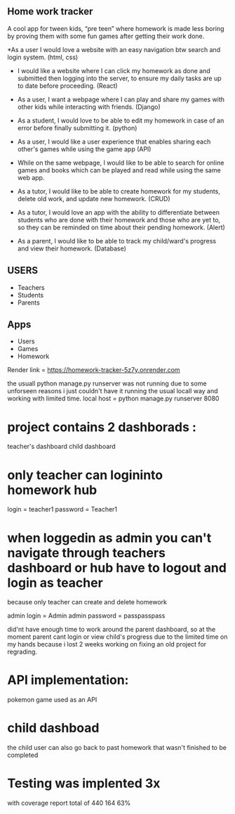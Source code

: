 ## Home work tracker

A cool app for tween kids, “pre teen” where homework is made less boring by proving them with some fun games after getting their work done.

*As a user I would love a website with an easy navigation btw search and login system. (html, css)

* I would like a website where  I can click my homework as done and submitted then logging into the server, to ensure my daily tasks are up to date before proceeding. (React)

* As a user, I want a webpage where I can play and share my games with other kids while interacting with friends. (Django)

* As a student, I would love to be able to edit my homework in case of an error before finally submitting it. (python)

* As a user, I would like a user experience that enables sharing each other's games while using the game app (API)

* While on the same webpage, I would like to be able to search for online games and books which can be played and read while using the same web app.

* As a tutor, I would like to be able to create homework for my students, delete old work, and update new homework. (CRUD)

* As a tutor, I would love an app with the ability to differentiate between students who are done with their homework and those who are yet to, so they can be reminded on time about their pending homework. (Alert)

* As a parent, I would like to be able to track my child/ward's progress and view their homework. (Database)

## USERS
* Teachers
* Students
* Parents

## Apps
* Users
* Games
* Homework



Render link = https://homework-tracker-5z7y.onrender.com

 the usuall python manage.py runserver was not running due to some unforseen reasons i just couldn't have it running the usual locall way and working with limited time.
local host = python manage.py runserver 8080

# project contains 2 dashborads :
teacher's dashboard
child dashboard

# only teacher can logininto homework hub
login = teacher1
password = Teacher1

# when loggedin as admin you can't navigate through teachers dashboard or hub have to logout and login as teacher
because only teacher can create and delete homework

admin login = Admin
admin password = passpasspass

did'nt have enough time to work around the parent dashboard, so at the moment parent cant login or view child's progress
due to the limited time on my hands because i lost 2 weeks working on fixing an old project for regrading.

# API implementation:
pokemon game used as an API

# child dashboad
the child user can also go back to past homework that wasn't finished to be completed

# Testing was implented 3x
with coverage report total of 440 164 63%
